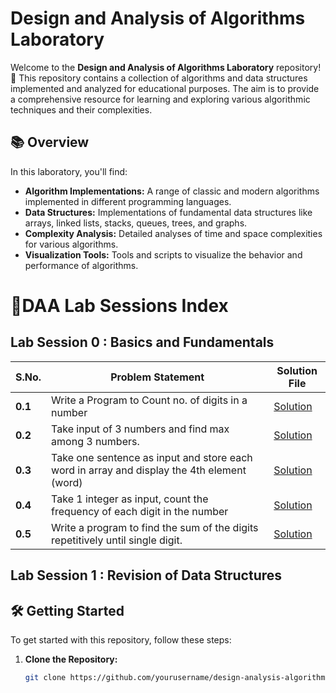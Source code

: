 # Design and Analysis of Algorithms Laboratory

Welcome to the **Design and Analysis of Algorithms Laboratory** repository! 🚀 This repository contains a collection of algorithms and data structures implemented and analyzed for educational purposes. The aim is to provide a comprehensive resource for learning and exploring various algorithmic techniques and their complexities.

## 📚 Overview

In this laboratory, you'll find:

- **Algorithm Implementations:** A range of classic and modern algorithms implemented in different programming languages.
- **Data Structures:** Implementations of fundamental data structures like arrays, linked lists, stacks, queues, trees, and graphs.
- **Complexity Analysis:** Detailed analyses of time and space complexities for various algorithms.
- **Visualization Tools:** Tools and scripts to visualize the behavior and performance of algorithms.

# 📂DAA Lab Sessions Index
  
 ## Lab Session 0 : Basics and Fundamentals

| **S.No.** | **Problem Statement**            | **Solution File**             |
|-----------|----------------------------------|-------------------------------|
| **0.1**     | Write a Program to Count no. of digits in a number                                         | [Solution](./Lab-Codes/1.1.c)|
| **0.2**     | Take input of 3 numbers and find max among 3 numbers.                                      | [Solution](./Lab-Codes/1.2.c)|
| **0.3**     | Take one sentence as input and store each word in array and display the 4th element (word) | [Solution](./Lab-Codes/1.3.c)|
| **0.4**     | Take 1 integer as input, count the frequency of each digit in the number                   | [Solution](./Lab-Codes/1.4.c)|
| **0.5**     | Write a program to find the sum of the digits repetitively until single digit.             | [Solution](./Lab-Codes/1.5.c)|

## Lab Session 1 : Revision of Data Structures

## 🛠️ Getting Started

To get started with this repository, follow these steps:

1. **Clone the Repository:**
   ```bash
   git clone https://github.com/yourusername/design-analysis-algorithms-lab.git
